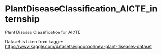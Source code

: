 # PlantDiseaseClassification_AICTE_internship
Plant Disease Classification for AICTE

Dataset is taken from kaggle:
https://www.kaggle.com/datasets/vipoooool/new-plant-diseases-dataset

